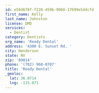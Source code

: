 ```yaml
---
id: e58d6f8f-f220-459b-9068-17699e5ddcfd
first_name: Kelly
last_name: Johnston
license: DMD
services:
  - Dentist
category: Dentists
org_name: 'Ready Dental'
address: '4300 E. Sunset Rd. '
city: Henderson
state: NV
zip: '89014'
phone: '(702) 968-0707'
title: 'Ready Dental'
_geoloc:
  lat: 36.0714
  lng: -115.071
---
```


